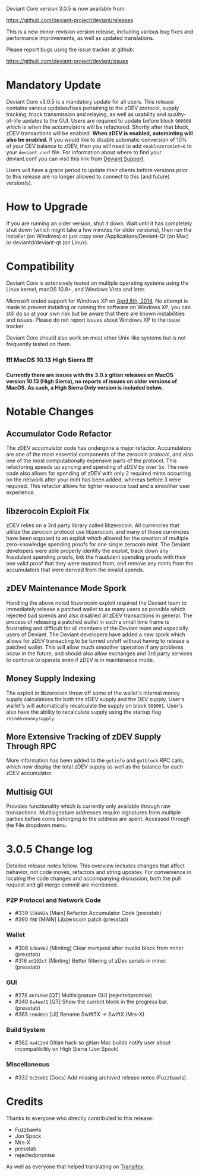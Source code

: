 Deviant Core version 3.0.5 is now available from:

  <https://github.com/deviant-project/deviant/releases>

This is a new minor-revision version release, including various bug fixes and
performance improvements, as well as updated translations.

Please report bugs using the issue tracker at github:

  <https://github.com/deviant-project/deviant/issues>


Mandatory Update
==============

Deviant Core v3.0.5 is a mandatory update for all users. This release contains various updates/fixes pertaining to the zDEV protocol, supply tracking, block transmission and relaying, as well as usability and quality-of-life updates to the GUI. Users are required to update before block `908000` which is when the accumulators will be refactored. Shortly after that block, zDEV transactions will be enabled. **When zDEV is enabled, autominting will also be enabled.** If you would like to disable automatic conversion of 10% of your DEV balance to zDEV, then you will need to add `enablezeromint=0` to your `deviant.conf` file. For information about where to find your deviant.conf you can visit this link from [Deviant Support](https://deviant.freshdesk.com/support/solutions/articles/30000004664-where-are-my-wallet-dat-blockchain-and-configuration-conf-files-located-).

Users will have a grace period to update their clients before versions prior to this release are no longer allowed to connect to this (and future) version(s).


How to Upgrade
==============

If you are running an older version, shut it down. Wait until it has completely shut down (which might take a few minutes for older versions), then run the installer (on Windows) or just copy over /Applications/Deviant-Qt (on Mac) or deviantd/deviant-qt (on Linux).


Compatibility
==============

Deviant Core is extensively tested on multiple operating systems using
the Linux kernel, macOS 10.8+, and Windows Vista and later.

Microsoft ended support for Windows XP on [April 8th, 2014](https://www.microsoft.com/en-us/WindowsForBusiness/end-of-xp-support),
No attempt is made to prevent installing or running the software on Windows XP, you
can still do so at your own risk but be aware that there are known instabilities and issues.
Please do not report issues about Windows XP to the issue tracker.

Deviant Core should also work on most other Unix-like systems but is not
frequently tested on them.

### :exclamation::exclamation::exclamation: MacOS 10.13 High Sierra :exclamation::exclamation::exclamation:

**Currently there are issues with the 3.0.x gitian releases on MacOS version 10.13 (High Sierra), no reports of issues on older versions of MacOS. As such, a High Sierra Only version is included below.**


Notable Changes
===============

Accumulator Code Refactor
---------------------
The zDEV accumulator code has undergone a major refactor. Accumulators are one of the most essential components of the zerocoin protocol, and also one of the most computationally expensive parts of the protocol. This refactoring speeds up syncing and spending of zDEV by over 5x. The new code also allows for spending of zDEV with only 2 required mints occurring on the network after your mint has been added, whereas before 3 were required. This refactor allows for lighter resource load and a smoother user experience.

libzerocoin Exploit Fix
---------------------
zDEV relies on a 3rd party library called libzerocoin. All currencies that utilize the zerocoin protocol use libzerocoin, and many of those currencies have been exposed to an exploit which allowed for the creation of multiple zero-knowledge spending proofs for one single zerocoin mint. The Deviant developers were able properly identify the exploit, track down any fraudulent spending proofs, link the fraudulent spending proofs with their one valid proof that they were mutated from, and remove any mints from the accumulators that were derived from the invalid spends. 

zDEV Maintenance Mode Spork
---------------------
Handling the above noted libzerocoin exploit required the Deviant team to immediately release a patched wallet to as many users as possible which rejected bad spends and also disabled all zDEV transactions in general. The process of releasing a patched wallet in such a small time frame is frustrating and difficult for all members of the Deviant team and especially users of Deviant. The Deviant developers have added a new spork which allows for zDEV transacting to be turned on/off without having to release a patched wallet. This will allow much smoother operation if any problems occur in the future, and should also allow exchanges and 3rd party services to continue to operate even if zDEV is in maintenance mode.

Money Supply Indexing
---------------------
The exploit in libzerocoin threw off some of the wallet's internal money supply calculations for both the zDEV supply and the DEV supply. User's wallet's will automatically recalculate the supply on block `908001`. User's also have the ability to recalculate supply using the startup flag `reindexmoneysupply`.

More Extensive Tracking of zDEV Supply Through RPC
---------------------
More information has been added to the `getinfo` and `getblock` RPC calls, which now display the total zDEV supply as well as the balance for each zDEV accumulator.

Multisig GUI
---------------------
Provides functionality which is currently only available through raw transactions. Multisignature addresses require signatures from multiple parties before coins belonging to the address are spent. Accessed through the File dropdown menu.


3.0.5 Change log
=================

Detailed release notes follow. This overview includes changes that affect
behavior, not code moves, refactors and string updates. For convenience in locating
the code changes and accompanying discussion, both the pull request and
git merge commit are mentioned.

### P2P Protocol and Network Code
- #339 `559492a` [Main] Refactor Accumulator Code (presstab)
- #390 `TBD` [MAIN] Libzerocoin patch (presstab)

### Wallet
- #308 `bd8a982` [Minting] Clear mempool after invalid block from miner (presstab)
- #316 `ed192cf` [Minting] Better filtering of zDev serials in miner. (presstab)

### GUI
- #278 `46f4960` [QT] Multisignature GUI (rejectedpromise)
- #340 `6a4eef1` [QT] Show the current block in the progress bar. (presstab)
- #365 `c66d015` [UI] Rename SwiftTX -> SwiftX (Mrs-X)

### Build System
- #382 `4a412d4` Gitian hack so gitian Mac builds notify user about incompatibility on High Sierra (Jon Spock)

### Miscellaneous
- #332 `0c2cd61` [Docs] Add missing archived release notes (Fuzzbawls)

Credits
=======

Thanks to everyone who directly contributed to this release:
- Fuzzbawls
- Jon Spock
- Mrs-X
- presstab
- rejectedpromise

As well as everyone that helped translating on [Transifex](https://www.transifex.com/projects/p/deviant-project-translations/).
